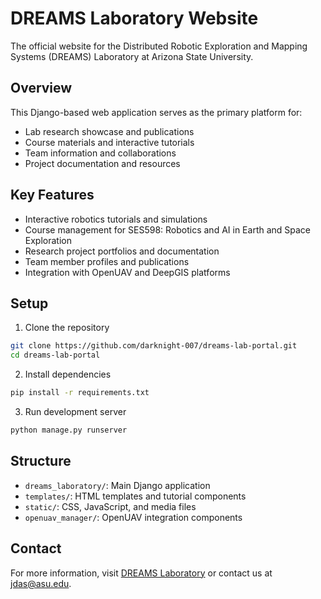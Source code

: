 # DREAMS Laboratory Website

The official website for the Distributed Robotic Exploration and Mapping Systems (DREAMS) Laboratory at Arizona State University.

## Overview

This Django-based web application serves as the primary platform for:
- Lab research showcase and publications
- Course materials and interactive tutorials
- Team information and collaborations
- Project documentation and resources

## Key Features

- Interactive robotics tutorials and simulations
- Course management for SES598: Robotics and AI in Earth and Space Exploration
- Research project portfolios and documentation
- Team member profiles and publications
- Integration with OpenUAV and DeepGIS platforms

## Setup

1. Clone the repository
```bash
git clone https://github.com/darknight-007/dreams-lab-portal.git
cd dreams-lab-portal
```

2. Install dependencies
```bash
pip install -r requirements.txt
```

3. Run development server
```bash
python manage.py runserver
```

## Structure

- `dreams_laboratory/`: Main Django application
- `templates/`: HTML templates and tutorial components
- `static/`: CSS, JavaScript, and media files
- `openuav_manager/`: OpenUAV integration components

## Contact

For more information, visit [DREAMS Laboratory](https://dreamslab.asu.edu) or contact us at jdas@asu.edu. 